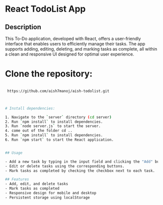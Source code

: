 # React TodoList App
## Description
This To-Do application, developed with React, offers a user-friendly interface that enables users to efficiently manage their tasks. The app supports adding, editing, deleting, and marking tasks as complete, all within a clean and responsive UI designed for optimal user experience.

# Clone the repository:
   ```bash
  
    https://github.com/aish7manoj/aish-todolist.git



# Install dependencies:

1. Navigate to the `server` directory (cd server)
2. Run `npm install` to install dependencies.
3. Run `node server.js` to start the server.
4. come out of the folder cd ..
5. Run `npm install` to install dependencies.
6. Run `npm start` to start the React application.


## Usage

- Add a new task by typing in the input field and clicking the "Add" button.git
- Edit or delete tasks using the corresponding buttons.
- Mark tasks as completed by checking the checkbox next to each task.

## Features
- Add, edit, and delete tasks
- Mark tasks as completed
- Responsive design for mobile and desktop
- Persistent storage using localStorage







